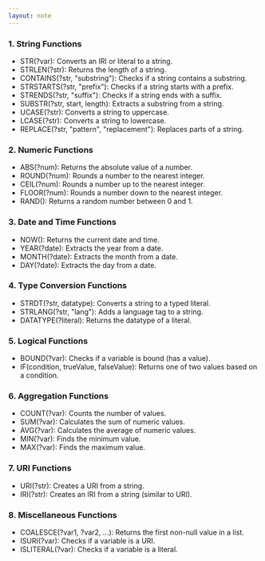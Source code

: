 ```yaml
---
layout: note
---
```


### 1. String Functions
- STR(?var): Converts an IRI or literal to a string.
- STRLEN(?str): Returns the length of a string.
- CONTAINS(?str, "substring"): Checks if a string contains a substring.
- STRSTARTS(?str, "prefix"): Checks if a string starts with a prefix.
- STRENDS(?str, "suffix"): Checks if a string ends with a suffix.
- SUBSTR(?str, start, length): Extracts a substring from a string.
- UCASE(?str): Converts a string to uppercase.
- LCASE(?str): Converts a string to lowercase.
- REPLACE(?str, "pattern", "replacement"): Replaces parts of a string.

### 2. Numeric Functions
- ABS(?num): Returns the absolute value of a number.
- ROUND(?num): Rounds a number to the nearest integer.
- CEIL(?num): Rounds a number up to the nearest integer.
- FLOOR(?num): Rounds a number down to the nearest integer.
- RAND(): Returns a random number between 0 and 1.

### 3. Date and Time Functions
- NOW(): Returns the current date and time.
- YEAR(?date): Extracts the year from a date.
- MONTH(?date): Extracts the month from a date.
- DAY(?date): Extracts the day from a date.

### 4. Type Conversion Functions
- STRDT(?str, datatype): Converts a string to a typed literal.
- STRLANG(?str, "lang"): Adds a language tag to a string.
- DATATYPE(?literal): Returns the datatype of a literal.

### 5. Logical Functions
- BOUND(?var): Checks if a variable is bound (has a value).
- IF(condition, trueValue, falseValue): Returns one of two values based on a condition.

### 6. Aggregation Functions
- COUNT(?var): Counts the number of values.
- SUM(?var): Calculates the sum of numeric values.
- AVG(?var): Calculates the average of numeric values.
- MIN(?var): Finds the minimum value.
- MAX(?var): Finds the maximum value.

### 7. URI Functions
- URI(?str): Creates a URI from a string.
- IRI(?str): Creates an IRI from a string (similar to URI).

### 8. Miscellaneous Functions
- COALESCE(?var1, ?var2, ...): Returns the first non-null value in a list.
- ISURI(?var): Checks if a variable is a URI.
- ISLITERAL(?var): Checks if a variable is a literal.